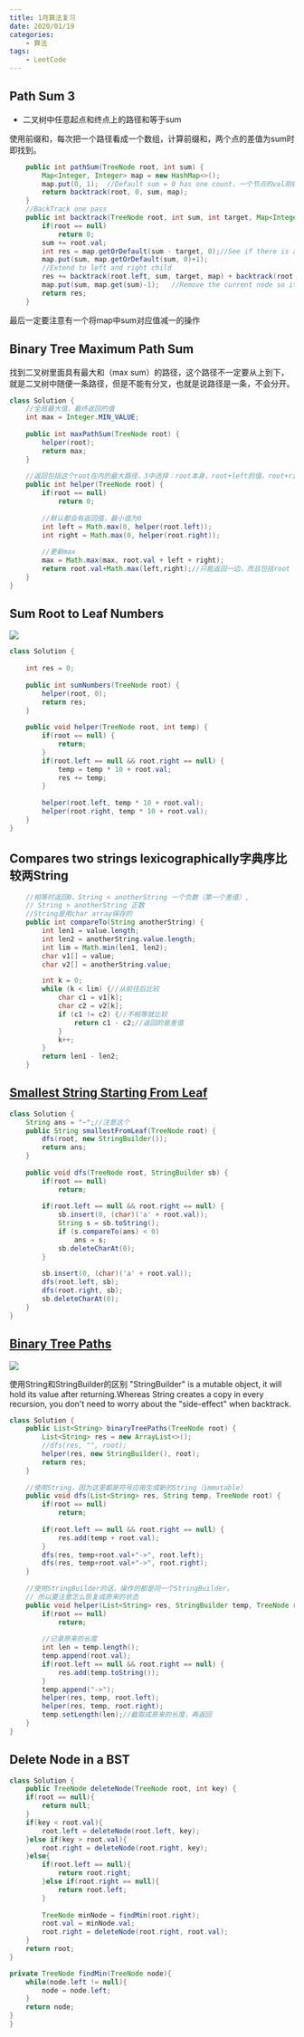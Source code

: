 ```yaml
---
title: 1月算法复习
date: 2020/01/19
categories:
    - 算法
tags:
    - LeetCode
---
```


## Path Sum 3

* 二叉树中任意起点和终点上的路径和等于sum

使用前缀和，每次把一个路径看成一个数组，计算前缀和，两个点的差值为sum时即找到。

```java
    public int pathSum(TreeNode root, int sum) {
        Map<Integer, Integer> map = new HashMap<>();
        map.put(0, 1);  //Default sum = 0 has one count，一个节点的val刚好等于sum也是答案
        return backtrack(root, 0, sum, map); 
    }
    //BackTrack one pass
    public int backtrack(TreeNode root, int sum, int target, Map<Integer, Integer> map){
        if(root == null)
            return 0;
        sum += root.val;
        int res = map.getOrDefault(sum - target, 0);//See if there is a subarray sum equals to target
        map.put(sum, map.getOrDefault(sum, 0)+1);
        //Extend to left and right child
        res += backtrack(root.left, sum, target, map) + backtrack(root.right, sum, target, map);
        map.put(sum, map.get(sum)-1);   //Remove the current node so it wont affect other path
        return res;
    }
```

最后一定要注意有一个将map中sum对应值减一的操作

## Binary Tree Maximum Path Sum

找到二叉树里面具有最大和（max sum）的路径，这个路径不一定要从上到下，就是二叉树中随便一条路径，但是不能有分叉，也就是说路径是一条，不会分开。

```java
class Solution {
    //全局最大值，最终返回的值
    int max = Integer.MIN_VALUE;
    
    public int maxPathSum(TreeNode root) {
        helper(root);
        return max;
    }
    
    //返回包括这个root在内的最大路径，3中选择：root本身，root+left的值，root+right的值
    public int helper(TreeNode root) {
        if(root == null)
            return 0;
        
        //默认都会有返回值，最小值为0
        int left = Math.max(0, helper(root.left));
        int right = Math.max(0, helper(root.right));
        
        //更新max
        max = Math.max(max, root.val + left + right);
        return root.val+Math.max(left,right);//只能返回一边，而且包括root
    }
}
```

## Sum Root to Leaf Numbers

![](https://pic.downk.cc/item/5e245b2d2fb38b8c3c7c8b76.jpg)

```java
class Solution {
    
    int res = 0;
    
    public int sumNumbers(TreeNode root) {
        helper(root, 0);
        return res;
    }
    
    public void helper(TreeNode root, int temp) {
        if(root == null) {
            return;
        }
        if(root.left == null && root.right == null) {
            temp = temp * 10 + root.val;
            res += temp;
        }
        
        helper(root.left, temp * 10 + root.val);
        helper(root.right, temp * 10 + root.val);
    }
}
```

## Compares two strings lexicographically字典序比较两String

```java
    //相等时返回0，String < anotherString 一个负数（第一个差值）, 
    // String > anotherString 正数
    //String是用char array保存的    
    public int compareTo(String anotherString) {
        int len1 = value.length;
        int len2 = anotherString.value.length;
        int lim = Math.min(len1, len2);
        char v1[] = value;
        char v2[] = anotherString.value;

        int k = 0;
        while (k < lim) {//从前往后比较
            char c1 = v1[k];
            char c2 = v2[k];
            if (c1 != c2) {//不相等就比较
                return c1 - c2;//返回的是差值
            }
            k++;
        }
        return len1 - len2;
    }
```
## [Smallest String Starting From Leaf](https://leetcode.com/problems/smallest-string-starting-from-leaf/)

```java
class Solution {
    String ans = "~";//注意这个
    public String smallestFromLeaf(TreeNode root) {
        dfs(root, new StringBuilder());
        return ans;
    }
    
    public void dfs(TreeNode root, StringBuilder sb) {
        if(root == null)
            return;
        
        if(root.left == null && root.right == null) {
            sb.insert(0, (char)('a' + root.val));
            String s = sb.toString();
            if (s.compareTo(ans) < 0)
                ans = s;
            sb.deleteCharAt(0);
        }
        
        sb.insert(0, (char)('a' + root.val));
        dfs(root.left, sb);
        dfs(root.right, sb);
        sb.deleteCharAt(0);
    }
}
```
## [Binary Tree Paths](https://leetcode.com/problems/binary-tree-paths/)

![](https://pic.downk.cc/item/5e253e3a2fb38b8c3c955904.jpg)

使用String和StringBuilder的区别
"StringBuilder" is a mutable object, it will hold its value after returning.Whereas String creates a copy in every recursion, you don't need to worry about the "side-effect" when backtrack.


```java
class Solution {
    public List<String> binaryTreePaths(TreeNode root) {
        List<String> res = new ArrayList<>();
        //dfs(res, "", root);
        helper(res, new StringBuilder(), root);
        return res;
    }
    
    //使用String，因为这里都是符号应用生成新的String（immutable）
    public void dfs(List<String> res, String temp, TreeNode root) {
        if(root == null)
            return;
        
        if(root.left == null && root.right == null) {
            res.add(temp + root.val);
        }
        dfs(res, temp+root.val+"->", root.left);
        dfs(res, temp+root.val+"->", root.right);
    }
    
    //使用StringBuilder的话，操作的都是同一个StringBuilder，
    // 所以要注意怎么恢复成原来的状态
    public void helper(List<String> res, StringBuilder temp, TreeNode root) {
        if(root == null)
            return;
       
        //记录原来的长度 
        int len = temp.length();
        temp.append(root.val);
        if(root.left == null && root.right == null) {
            res.add(temp.toString());
        }
        temp.append("->");
        helper(res, temp, root.left);
        helper(res, temp, root.right);
        temp.setLength(len);//截取成原来的长度，再返回
    }
}
```

## Delete Node in a BST

```java
class Solution {
    public TreeNode deleteNode(TreeNode root, int key) {
    if(root == null){
        return null;
    }
    if(key < root.val){
        root.left = deleteNode(root.left, key);
    }else if(key > root.val){
        root.right = deleteNode(root.right, key);
    }else{
        if(root.left == null){
            return root.right;
        }else if(root.right == null){
            return root.left;
        }
        
        TreeNode minNode = findMin(root.right);
        root.val = minNode.val;
        root.right = deleteNode(root.right, root.val);
    }
    return root;
}

private TreeNode findMin(TreeNode node){
    while(node.left != null){
        node = node.left;
    }
    return node;
}
}
```

